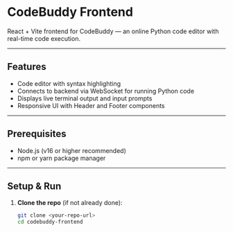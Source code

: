 # CodeBuddy Frontend

React + Vite frontend for CodeBuddy — an online Python code editor with real-time code execution.

---

## Features

- Code editor with syntax highlighting
- Connects to backend via WebSocket for running Python code
- Displays live terminal output and input prompts
- Responsive UI with Header and Footer components

---

## Prerequisites

- Node.js (v16 or higher recommended)
- npm or yarn package manager

---

## Setup & Run

1. **Clone the repo** (if not already done):

   ```bash
   git clone <your-repo-url>
   cd codebuddy-frontend
   ```
